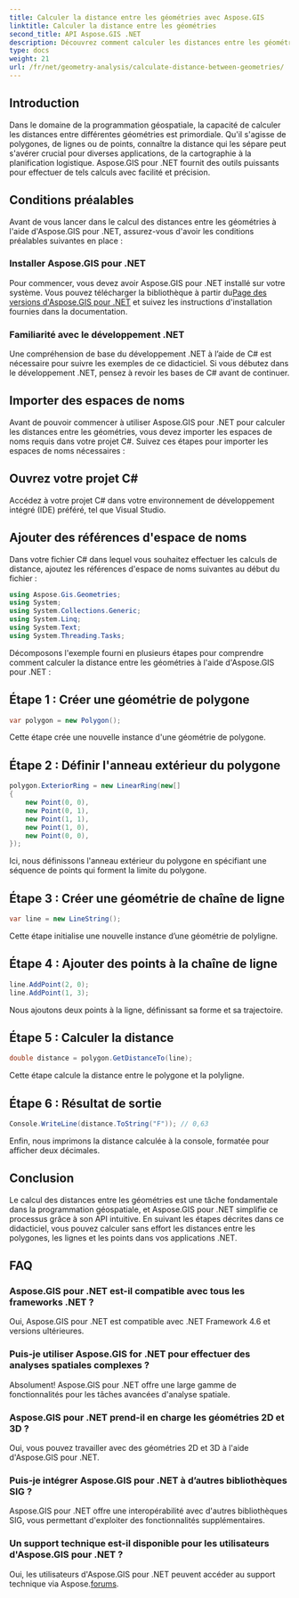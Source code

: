 ```yaml
---
title: Calculer la distance entre les géométries avec Aspose.GIS
linktitle: Calculer la distance entre les géométries
second_title: API Aspose.GIS .NET
description: Découvrez comment calculer les distances entre les géométries dans .NET à l'aide d'Aspose.GIS. Guide étape par étape avec des exemples de code. Améliorez vos applications géospatiales.
type: docs
weight: 21
url: /fr/net/geometry-analysis/calculate-distance-between-geometries/
---
```

## Introduction
Dans le domaine de la programmation géospatiale, la capacité de calculer les distances entre différentes géométries est primordiale. Qu'il s'agisse de polygones, de lignes ou de points, connaître la distance qui les sépare peut s'avérer crucial pour diverses applications, de la cartographie à la planification logistique. Aspose.GIS pour .NET fournit des outils puissants pour effectuer de tels calculs avec facilité et précision.
## Conditions préalables
Avant de vous lancer dans le calcul des distances entre les géométries à l'aide d'Aspose.GIS pour .NET, assurez-vous d'avoir les conditions préalables suivantes en place :
### Installer Aspose.GIS pour .NET
 Pour commencer, vous devez avoir Aspose.GIS pour .NET installé sur votre système. Vous pouvez télécharger la bibliothèque à partir du[Page des versions d'Aspose.GIS pour .NET](https://releases.aspose.com/gis/net/) et suivez les instructions d'installation fournies dans la documentation.
### Familiarité avec le développement .NET
Une compréhension de base du développement .NET à l’aide de C# est nécessaire pour suivre les exemples de ce didacticiel. Si vous débutez dans le développement .NET, pensez à revoir les bases de C# avant de continuer.

## Importer des espaces de noms
Avant de pouvoir commencer à utiliser Aspose.GIS pour .NET pour calculer les distances entre les géométries, vous devez importer les espaces de noms requis dans votre projet C#. Suivez ces étapes pour importer les espaces de noms nécessaires :
## Ouvrez votre projet C#
Accédez à votre projet C# dans votre environnement de développement intégré (IDE) préféré, tel que Visual Studio.
## Ajouter des références d'espace de noms
Dans votre fichier C# dans lequel vous souhaitez effectuer les calculs de distance, ajoutez les références d'espace de noms suivantes au début du fichier :
```csharp
using Aspose.Gis.Geometries;
using System;
using System.Collections.Generic;
using System.Linq;
using System.Text;
using System.Threading.Tasks;
```

Décomposons l'exemple fourni en plusieurs étapes pour comprendre comment calculer la distance entre les géométries à l'aide d'Aspose.GIS pour .NET :
## Étape 1 : Créer une géométrie de polygone
```csharp
var polygon = new Polygon();
```
Cette étape crée une nouvelle instance d'une géométrie de polygone.
## Étape 2 : Définir l'anneau extérieur du polygone
```csharp
polygon.ExteriorRing = new LinearRing(new[]
{
    new Point(0, 0),
    new Point(0, 1),
    new Point(1, 1),
    new Point(1, 0),
    new Point(0, 0),
});
```
Ici, nous définissons l'anneau extérieur du polygone en spécifiant une séquence de points qui forment la limite du polygone.
## Étape 3 : Créer une géométrie de chaîne de ligne
```csharp
var line = new LineString();
```
Cette étape initialise une nouvelle instance d’une géométrie de polyligne.
## Étape 4 : Ajouter des points à la chaîne de ligne
```csharp
line.AddPoint(2, 0);
line.AddPoint(1, 3);
```
Nous ajoutons deux points à la ligne, définissant sa forme et sa trajectoire.
## Étape 5 : Calculer la distance
```csharp
double distance = polygon.GetDistanceTo(line);
```
Cette étape calcule la distance entre le polygone et la polyligne.
## Étape 6 : Résultat de sortie
```csharp
Console.WriteLine(distance.ToString("F")); // 0,63
```
Enfin, nous imprimons la distance calculée à la console, formatée pour afficher deux décimales.

## Conclusion
Le calcul des distances entre les géométries est une tâche fondamentale dans la programmation géospatiale, et Aspose.GIS pour .NET simplifie ce processus grâce à son API intuitive. En suivant les étapes décrites dans ce didacticiel, vous pouvez calculer sans effort les distances entre les polygones, les lignes et les points dans vos applications .NET.
## FAQ
### Aspose.GIS pour .NET est-il compatible avec tous les frameworks .NET ?
Oui, Aspose.GIS pour .NET est compatible avec .NET Framework 4.6 et versions ultérieures.
### Puis-je utiliser Aspose.GIS for .NET pour effectuer des analyses spatiales complexes ?
Absolument! Aspose.GIS pour .NET offre une large gamme de fonctionnalités pour les tâches avancées d'analyse spatiale.
### Aspose.GIS pour .NET prend-il en charge les géométries 2D et 3D ?
Oui, vous pouvez travailler avec des géométries 2D et 3D à l'aide d'Aspose.GIS pour .NET.
### Puis-je intégrer Aspose.GIS pour .NET à d’autres bibliothèques SIG ?
Aspose.GIS pour .NET offre une interopérabilité avec d'autres bibliothèques SIG, vous permettant d'exploiter des fonctionnalités supplémentaires.
### Un support technique est-il disponible pour les utilisateurs d'Aspose.GIS pour .NET ?
 Oui, les utilisateurs d'Aspose.GIS pour .NET peuvent accéder au support technique via Aspose.[forums](https://forum.aspose.com/c/gis/33).